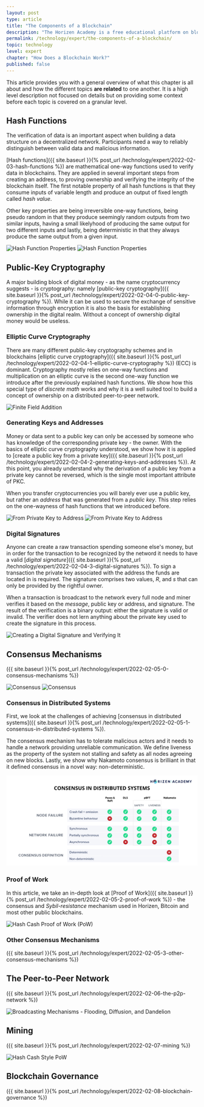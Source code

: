 ```yaml
---
layout: post
type: article
title: "The Components of a Blockchain"
description: "The Horizen Academy is a free educational platform on blockchain technology, cryptocurrency, and privacy. This chapter is is not available yet. We add content frequently, sign up for our newsletter for notifications when it's released."
permalink: /technology/expert/the-components-of-a-blockchain/
topic: technology
level: expert
chapter: "How Does a Blockchain Work?"
published: false
---
```


This article provides you with a general overview of what this chapter is all about and how the different topics **are related** to one another. It is a high level description not focused on details but on providing some context before each topic is covered on a granular level.

## Hash Functions

The verification of data is an important aspect when building a data structure on a decentralized network. Participants need a way to reliably distinguish between valid data and malicious information.

[Hash functions]({{ site.baseurl }}{% post_url /technology/expert/2022-02-03-hash-functions %}) are mathematical one-way functions used to verify data in blockchains. They are applied in several important steps from creating an address, to proving ownership and verifying the integrity of the blockchain itself. The first notable property of all hash functions is that they consume inputs of variable length and produce an output of fixed length called *hash value*.

Other key properties are being irreversible one-way functions, being pseudo random in that they produce seemingly random outputs from two similar inputs, having a small likelyhood of producing the same output for two different inputs and lastly, being deterministic in that they always produce the same output from a given input.

![Hash Function Properties](/assets/post_files/technology/expert/2.2-hash-functions/hash_function_D.jpg)
![Hash Function Properties](/assets/post_files/technology/expert/2.2-hash-functions/hash_function_M.jpg)

## Public-Key Cryptography

A major building block of digital money - as the name cryptocurrency suggests - is cryptography: namely [public-key cryptography]({{ site.baseurl }}{% post_url /technology/expert/2022-02-04-0-public-key-cryptography %}). While it can be used to secure the exchange of sensitive information through encryption it is also the basis for establishing ownership in the digital realm. Without a concept of ownership digital money would be useless.

### Elliptic Curve Cryptography

There are many different public-key cryptography schemes and in blockchains [elliptic curve cryptography]({{ site.baseurl }}{% post_url /technology/expert/2022-02-04-1-elliptic-curve-cryptography %}) (ECC) is dominant. Cryptography mostly relies on one-way functions and multiplication on an elliptic curve is the second one-way function we introduce after the previously explained hash functions. We show how this special type of *discrete math* works and why it is a well suited tool to build a concept of ownership on a distributed peer-to-peer network.

![Finite Field Addition](/assets/post_files/technology/expert/2.3.1-ecc/finite_addition.gif)

### Generating Keys and Addresses

Money or data sent to a public key can only be accessed by someone who has knowledge of the corresponding private key - the owner. With the basics of elliptic curve cryptography understood, we show how it is applied to [create a public key from a private key]({{ site.baseurl }}{% post_url /technology/expert/2022-02-04-2-generating-keys-and-addresses %}). At this point, you already understand why the derivation of a public key from a private key cannot be reversed, which is the single most important attribute of PKC.

When you transfer cryptocurrencies you will barely ever use a public key, but rather an *address* that was generated from a *public key*. This step relies on the one-wayness of hash functions that we introduced before.

![From Private Key to Address](/assets/post_files/technology/expert/2.3.2-keys-and-addresses/address-derivation-basic_D.jpg)
![From Private Key to Address](/assets/post_files/technology/expert/2.3.2-keys-and-addresses/address-derivation-basic_M.jpg)

### Digital Signatures

Anyone can create a raw transaction spending someone else's money, but in order for the transaction to be recognized by the netword it needs to have a valid [*digital signature*]({{ site.baseurl }}{% post_url /technology/expert/2022-02-04-3-digital-signatures %}). To sign a transaction the private key associated with the address the funds are located in is required. The signature comprises two values, *R*, and *s* that can only be provided by the rightful owner.

When a transaction is broadcast to the network every full node and miner verifies it based on the *message*, public key or address, and signature. The result of the verification is a binary output: either the signature is valid or invalid. The verifier does not lern anything about the private key used to create the signature in this process.

![Creating a Digital Signature and Verifying It](/assets/post_files/technology/expert/2.3.3-digital-signatures/digital-signature.png)

## Consensus Mechanisms

({{ site.baseurl }}{% post_url /technology/expert/2022-02-05-0-consensus-mechanisms %})

![Consensus](/assets/post_files/technology/advanced/consensus-mechanisms/consensus_D.jpg)
![Consensus](/assets/post_files/technology/advanced/consensus-mechanisms/consensus_M.jpg)

### Consensus in Distributed Systems

First, we look at the challenges of achieving [consensus in distributed systems]({{ site.baseurl }}{% post_url /technology/expert/2022-02-05-1-consensus-in-distributed-systems %}).

The consensus mechanism has to tolerate malicious actors and it needs to handle a network providing unreliable communication. We define liveness as the property of the system not stalling and safety as all nodes agreeing on new blocks. Lastly, we show why Nakamoto consensus is brilliant in that it defined consensus in a novel way: non-deterministic.

![Different Consensus Mechanisms in Distributed Systems](/assets/post_files/technology/expert/2.1-components-of-a-blockchain/consensus-in-distributed-systems.png)

### Proof of Work

In this article, we take an in-depth look at [Proof of Work]({{ site.baseurl }}{% post_url /technology/expert/2022-02-05-2-proof-of-work %}) - the consensus and *Sybil-resistance* mechanism used in Horizen, Bitcoin and most other public blockchains.

![Hash Cash Proof of Work (PoW)](/assets/post_files/technology/expert/2.4.2-pow/hash_cash_pow.jpg)

### Other Consensus Mechanisms
({{ site.baseurl }}{% post_url /technology/expert/2022-02-05-3-other-consensus-mechanisms %})

## The Peer-to-Peer Network
({{ site.baseurl }}{% post_url /technology/expert/2022-02-06-the-p2p-network %})


![Broadcasting Mechanisms - Flooding, Diffusion, and Dandelion](/assets/post_files/technology/expert/2.5-p2p/broadcasting_D.jpg)


## Mining
({{ site.baseurl }}{% post_url /technology/expert/2022-02-07-mining %})


![Hash Cash Style PoW](/assets/post_files/technology/expert/2.6-mining/hash_cash_pow.jpg)


## Blockchain Governance
({{ site.baseurl }}{% post_url /technology/expert/2022-02-08-blockchain-governance %})

